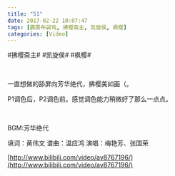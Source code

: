 ```yaml
---
title: "51"
date: 2017-02-22 10:07:47
tags: [霹雳布袋戏, 拂樱斋主, 凯旋侯, 枫樱]
categories: [Video]
---
```


<p dir="ltr"  >#拂樱斋主#&nbsp;#凯旋侯#&nbsp;#枫樱#</p> 
<p dir="ltr"  >&nbsp;</p> 
<p dir="ltr"  >一直想做的舔屏向芳华绝代，拂樱美如画（。</p> 
<p dir="ltr"  >P1调色后，P2调色前。感觉调色能力稍微好了那么一点点。</p> 
<p dir="ltr"  >&nbsp;</p> 
<p dir="ltr"  >BGM:芳华绝代</p> 
<p dir="ltr"  >填词：黄伟文&nbsp;谱曲：温应鸿&nbsp;演唱：梅艳芳、张国荣</p>

[http://www.bilibili.com/video/av8767196/](http://www.bilibili.com/video/av8767196/)